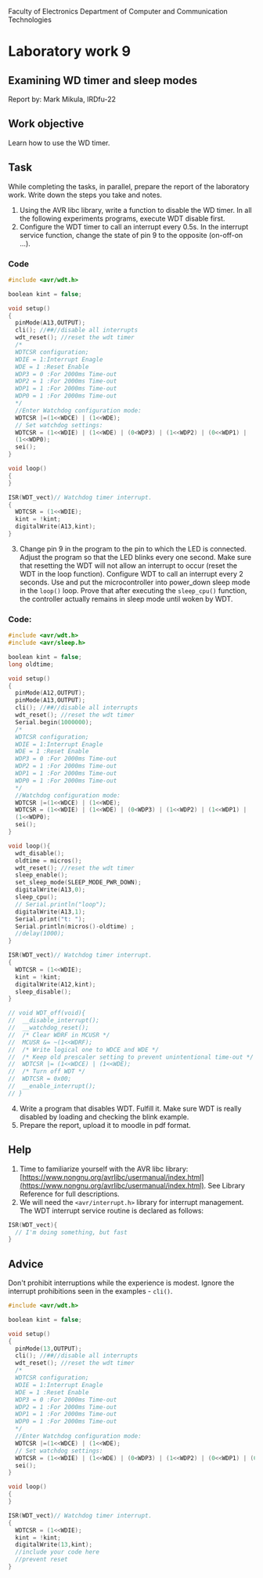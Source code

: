 Faculty of Electronics
Department of Computer and Communication Technologies

# Laboratory work 9

## Examining WD timer and sleep modes

Report by: Mark Mikula, IRDfu-22

## Work objective

Learn how to use the WD timer.

## Task

While completing the tasks, in parallel, prepare the report of the laboratory work. Write down the
steps you take and notes.

1.  Using the AVR libc library, write a function to disable the WD timer. In all the following
    experiments programs, execute WDT disable first.
2.  Configure the WDT timer to call an interrupt every 0.5s. In the interrupt service function,
    change the state of pin 9 to the opposite (on-off-on ...).

### Code

```c++
#include <avr/wdt.h>

boolean kint = false;

void setup()
{
  pinMode(A13,OUTPUT);
  cli(); //##//disable all interrupts
  wdt_reset(); //reset the wdt timer
  /*
  WDTCSR configuration;
  WDIE = 1:Interrupt Enagle
  WDE = 1 :Reset Enable
  WDP3 = 0 :For 2000ms Time-out
  WDP2 = 1 :For 2000ms Time-out
  WDP1 = 1 :For 2000ms Time-out
  WDP0 = 1 :For 2000ms Time-out
  */
  //Enter Watchdog configuration mode:
  WDTCSR |=(1<<WDCE) | (1<<WDE);
  // Set watchdog settings:
  WDTCSR = (1<<WDIE) | (1<<WDE) | (0<WDP3) | (1<<WDP2) | (0<<WDP1) |
  (1<<WDP0);
  sei();
}

void loop()
{
}

ISR(WDT_vect)// Watchdog timer interrupt.
{
  WDTCSR = (1<<WDIE);
  kint = !kint;
  digitalWrite(A13,kint);
}
```

3.  Change pin 9 in the program to the pin to which the LED is connected. Adjust the
    program so that the LED blinks every one second. Make sure that resetting the WDT will
    not allow an interrupt to occur (reset the WDT in the loop function).
    Configure WDT to call an interrupt every 2 seconds. Use and put the microcontroller into
    power_down sleep mode in the `loop()` loop. Prove that after executing the `sleep_cpu()` function,
    the controller actually remains in sleep mode until woken by WDT.

### Code:

```c++
#include <avr/wdt.h>
#include <avr/sleep.h>

boolean kint = false;
long oldtime;

void setup()
{
  pinMode(A12,OUTPUT);
  pinMode(A13,OUTPUT);
  cli(); //##//disable all interrupts
  wdt_reset(); //reset the wdt timer
  Serial.begin(1000000);
  /*
  WDTCSR configuration;
  WDIE = 1:Interrupt Enagle
  WDE = 1 :Reset Enable
  WDP3 = 0 :For 2000ms Time-out
  WDP2 = 1 :For 2000ms Time-out
  WDP1 = 1 :For 2000ms Time-out
  WDP0 = 1 :For 2000ms Time-out
  */
  //Watchdog configuration mode:
  WDTCSR |=(1<<WDCE) | (1<<WDE);
  WDTCSR = (1<<WDIE) | (1<<WDE) | (0<WDP3) | (1<<WDP2) | (1<<WDP1) |
  (1<<WDP0);
  sei();
}

void loop(){
  wdt_disable();
  oldtime = micros();
  wdt_reset(); //reset the wdt timer
  sleep_enable();
  set_sleep_mode(SLEEP_MODE_PWR_DOWN);
  digitalWrite(A13,0);
  sleep_cpu();
  // Serial.println("loop");
  digitalWrite(A13,1);
  Serial.print("t: ");
  Serial.println(micros()-oldtime) ;
  //delay(1000);
}

ISR(WDT_vect)// Watchdog timer interrupt.
{
  WDTCSR = (1<<WDIE);
  kint = !kint;
  digitalWrite(A12,kint);
  sleep_disable();
}

// void WDT_off(void){
//  __disable_interrupt();
//  __watchdog_reset();
//  /* Clear WDRF in MCUSR */
//  MCUSR &= ~(1<<WDRF);
//  /* Write logical one to WDCE and WDE */
//  /* Keep old prescaler setting to prevent unintentional time-out */
//  WDTCSR |= (1<<WDCE) | (1<<WDE);
//  /* Turn off WDT */
//  WDTCSR = 0x00;
//  __enable_interrupt();
// }
```

4.  Write a program that disables WDT. Fulfill it. Make sure WDT is really disabled by loading
    and checking the blink example.
5.  Prepare the report, upload it to moodle in pdf format.

## Help

1.  Time to familiarize yourself with the AVR libc library:
    [https://www.nongnu.org/avrlibc/usermanual/index.html](https://www.nongnu.org/avrlibc/usermanual/index.html). See Library Reference for full
    descriptions.
2.  We will need the `<avr/interrupt.h>` library for interrupt management.
    The WDT interrupt service routine is declared as follows:

```c++
ISR(WDT_vect){
  // I'm doing something, but fast
}
```

## Advice

Don't prohibit interruptions while the experience is modest. Ignore the interrupt prohibitions seen
in the examples - `cli()`.

```c++
#include <avr/wdt.h>

boolean kint = false; 

void setup()
{
  pinMode(13,OUTPUT);
  cli(); //##//disable all interrupts
  wdt_reset(); //reset the wdt timer
  /*
  WDTCSR configuration;
  WDIE = 1:Interrupt Enagle
  WDE = 1 :Reset Enable
  WDP3 = 0 :For 2000ms Time-out
  WDP2 = 1 :For 2000ms Time-out
  WDP1 = 1 :For 2000ms Time-out
  WDP0 = 1 :For 2000ms Time-out
  */
  //Enter Watchdog configuration mode:
  WDTCSR |=(1<<WDCE) | (1<<WDE);
  // Set watchdog settings:
  WDTCSR = (1<<WDIE) | (1<<WDE) | (0<WDP3) | (1<<WDP2) | (0<<WDP1) | (0<<WDP0);
  sei();
}

void loop()
{
}

ISR(WDT_vect)// Watchdog timer interrupt.
{
  WDTCSR = (1<<WDIE);
  kint = !kint;
  digitalWrite(13,kint);
  //include your code here
  //prevent reset
}
```
